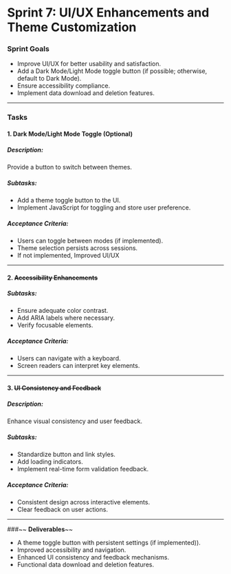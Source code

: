 # Sprint 7: UI/UX Enhancements and Theme Customization

### **Sprint Goals**

- Improve UI/UX for better usability and satisfaction.
- Add a Dark Mode/Light Mode toggle button (if possible; otherwise, default to Dark Mode).
- Ensure accessibility compliance.
- Implement data download and deletion features.

---

### **Tasks**

#### 1. **Dark Mode/Light Mode Toggle** (Optional)

##### Description:

Provide a button to switch between themes.

##### Subtasks:

- Add a theme toggle button to the UI.
- Implement JavaScript for toggling and store user preference.

##### Acceptance Criteria:

- Users can toggle between modes (if implemented).
- Theme selection persists across sessions.
- If not implemented, Improved UI/UX

---

#### 2. ~~**Accessibility Enhancements**~~

##### Subtasks:

- Ensure adequate color contrast.
- Add ARIA labels where necessary.
- Verify focusable elements.

##### Acceptance Criteria:

- Users can navigate with a keyboard.
- Screen readers can interpret key elements.

---

#### 3. ~~**UI Consistency and Feedback**~~

##### Description:

Enhance visual consistency and user feedback.

##### Subtasks:

- Standardize button and link styles.
- Add loading indicators.
- Implement real-time form validation feedback.

##### Acceptance Criteria:

- Consistent design across interactive elements.
- Clear feedback on user actions.

---

###~~ **Deliverables**~~

- A theme toggle button with persistent settings (if implemented)).
- Improved accessibility and navigation.
- Enhanced UI consistency and feedback mechanisms.
- Functional data download and deletion features.
